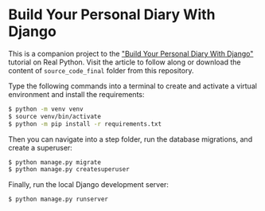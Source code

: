 # Build Your Personal Diary With Django

This is a companion project to the ["Build Your Personal Diary With Django"](https://realpython.com/django-diary-project-python/) tutorial on Real Python.
Visit the article to follow along or download the content of `source_code_final` folder from this repository.


Type the following commands into a terminal to create and activate a virtual environment and install the requirements:

```sh
$ python -m venv venv
$ source venv/bin/activate
$ python -m pip install -r requirements.txt
```
Then you can navigate into a step folder, run the database migrations, and create a superuser:

```sh
$ python manage.py migrate
$ python manage.py createsuperuser
```

Finally, run the local Django development server:

```sh
$ python manage.py runserver
```

